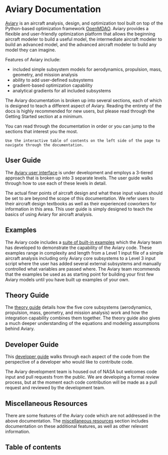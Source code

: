 # Aviary Documentation

[Aviary](https://github.com/OpenMDAO/Aviary) is an aircraft analysis, design, and optimization tool built on top of the Python-based optimization framework [OpenMDAO](https://github.com/OpenMDAO/OpenMDAO).
Aviary provides a flexible and user-friendly optimization platform that allows the beginning aircraft modeler to build a useful model, the intermediate aircraft modeler to build an advanced model, and the advanced aircraft modeler to build any model they can imagine.

Features of Aviary include:

- included simple subsystem models for aerodynamics, propulsion, mass, geometry, and mission analysis
- ability to add user-defined subsystems
- gradient-based optimization capability
- analytical gradients for all included subsystems

The Aviary documentation is broken up into several sections, each of which is designed to teach a different aspect of Aviary.
Reading the entirety of the docs is highly recommended for new users, but please read through the Getting Started section at a minimum.

You can read through the documentation in order or you can jump to the sections that interest you the most.

```{note}
Use the interactive table of contents on the left side of the page to navigate through the documentation.
```

## User Guide

The [Aviary user interface](user_guide/user_interface) is under development and employs a 3-tiered approach that is broken up into 3 separate levels.
The user guide walks through how to use each of these levels in detail.

The actual finer points of aircraft design and what these input values should be set to are beyond the scope of this documentation.
We refer users to their aircraft design textbooks as well as their experienced coworkers for information in this area.
This user guide is simply designed to teach the basics of using Aviary for aircraft analysis.

## Examples

The Aviary code includes a [suite of built-in examples](examples/intro) which the Aviary team has developed to demonstrate the capability of the Aviary code.
These examples range in complexity and length from a Level 1 input file of a simple aircraft analysis including only Aviary core subsystems to a Level 3 input script where the user has added several external subsystems and manually controlled what variables are passed where.
The Aviary team recommends that the examples be used as as starting point for building your first few Aviary models until you have built up examples of your own.

## Theory Guide

The [theory guide](theory_guide/intro) details how the five core subsystems (aerodynamics, propulsion, mass, geometry, and mission analysis) work and how the integration capability combines them together.
The theory guide also gives a much deeper understanding of the equations and modeling assumptions behind Aviary.

## Developer Guide

This [developer guide](developer_guide/codebase_overview) walks through each aspect of the code from the perspective of a developer who would like to contribute code.

The Aviary development team is housed out of NASA but welcomes code input and pull requests from the public.
We are developing a formal review process, but at the moment each code contribution will be made as a pull request and reviewed by the development team.

## Miscellaneous Resources

There are some features of the Aviary code which are not addressed in the above documentation.
The [miscellaneous resources](misc_resources/FAQ) section includes documentation on these additional features, as well as other relevant information.

## Table of contents

```{tableofcontents}
```
